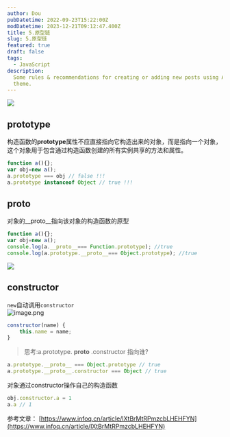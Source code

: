 ```yaml
---
author: Dou
pubDatetime: 2022-09-23T15:22:00Z
modDatetime: 2023-12-21T09:12:47.400Z
title: 5.原型链
slug: 5.原型链
featured: true
draft: false
tags:
  - JavaScript
description:
  Some rules & recommendations for creating or adding new posts using AstroPaper
  theme.
---
```


![](https://cdn.nlark.com/yuque/0/2024/jpeg/38733028/1716688027728-cf56f2ea-99d6-4a07-a85c-5e082446c724.jpeg)
## prototype
构造函数的**prototype**属性不应直接指向它构造出来的对象，而是指向一个对象，这个对象用于包含通过构造函数创建的所有实例共享的方法和属性。
```javascript
function a(){};
var obj=new a();
a.prototype === obj // false !!!
a.prototype instanceof Object // true !!!
```

## __proto__
对象的__proto__指向该对象的构造函数的原型 
```javascript
function a(){};
var obj=new a();
console.log(a.__proto__=== Function.prototype); //true
console.log(a.prototype.__proto__=== Object.prototype); //true
```
![](https://cdn.nlark.com/yuque/0/2024/jpeg/38733028/1716688386755-2de71ca2-f5f7-4900-911e-c605c36fbac3.jpeg)
## constructor
`new`自动调用`constructor`<br />![image.png](https://cdn.nlark.com/yuque/0/2024/png/38733028/1716690507087-b70d6e13-88bd-4b66-ba97-4673783b3090.png#averageHue=%23f2efec&clientId=ua1d16e25-ea86-4&from=paste&height=95&id=u48076635&originHeight=119&originWidth=939&originalType=binary&ratio=1.25&rotation=0&showTitle=false&size=22481&status=done&style=none&taskId=uc56068a1-96b2-46fd-81d5-416b499f2b7&title=&width=751.2)
```javascript
constructor(name) {
    this.name = name;
}
```
> 思考:a.prototype. **proto** .constructor 指向谁?

```javascript
a.prototype.__proto__ === Object.prototype // true
a.prototype.__proto__.constructor === Object // true
```
对象通过constructor操作自己的构造函数  
```javascript
obj.constructor.a = 1
a.a // 1
```

参考文章： [https://www.infoq.cn/article/lXtBrMtRPmzcbLHEHFYN](https://www.infoq.cn/article/lXtBrMtRPmzcbLHEHFYN)
